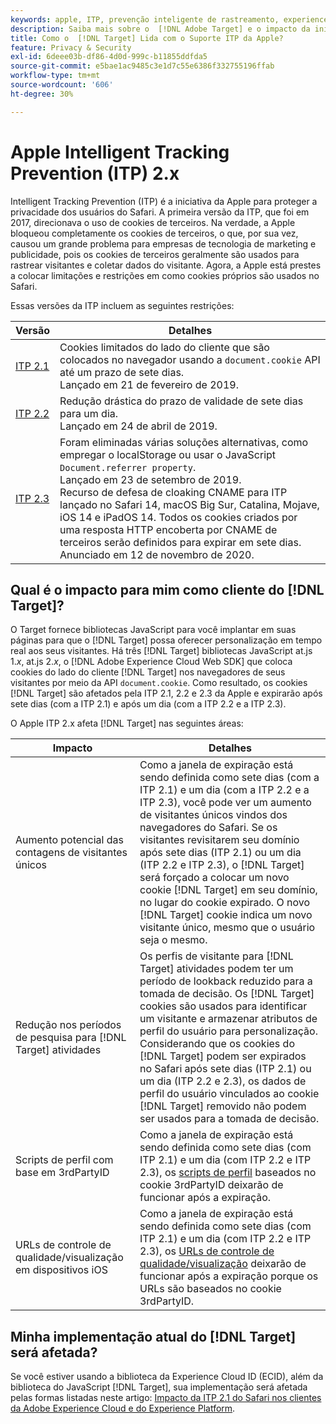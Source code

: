 ```yaml
---
keywords: apple, ITP, prevenção inteligente de rastreamento, experience cloud id, ecid, itp
description: Saiba mais sobre o  [!DNL Adobe Target] e o impacto da iniciativa Apple Intelligent Tracking Prevention (ITP) que busca proteger a privacidade dos usuários do Safari.
title: Como o  [!DNL Target] Lida com o Suporte ITP da Apple?
feature: Privacy & Security
exl-id: 6deee03b-df86-4d0d-999c-b11855ddfda5
source-git-commit: e5bae1ac9485c3e1d7c55e6386f332755196ffab
workflow-type: tm+mt
source-wordcount: '606'
ht-degree: 30%

---
```


# Apple Intelligent Tracking Prevention (ITP) 2.x

Intelligent Tracking Prevention (ITP) é a iniciativa da Apple para proteger a privacidade dos usuários do Safari. A primeira versão da ITP, que foi em 2017, direcionava o uso de cookies de terceiros. Na verdade, a Apple bloqueou completamente os cookies de terceiros, o que, por sua vez, causou um grande problema para empresas de tecnologia de marketing e publicidade, pois os cookies de terceiros geralmente são usados para rastrear visitantes e coletar dados do visitante. Agora, a Apple está prestes a colocar limitações e restrições em como cookies próprios são usados no Safari.

Essas versões da ITP incluem as seguintes restrições:

| Versão | Detalhes |
| --- | --- |
| [ITP 2.1](https://webkit.org/blog/8613/intelligent-tracking-prevention-2-1/) | Cookies limitados do lado do cliente que são colocados no navegador usando a `document.cookie` API até um prazo de sete dias.<br />Lançado em 21 de fevereiro de 2019. |
| [ITP 2.2](https://webkit.org/blog/8828/intelligent-tracking-prevention-2-2/) | Redução drástica do prazo de validade de sete dias para um dia.<br />Lançado em 24 de abril de 2019. |
| [ITP 2.3](https://webkit.org/blog/9521/intelligent-tracking-prevention-2-3/) | Foram eliminadas várias soluções alternativas, como empregar o localStorage ou usar o JavaScript `Document.referrer property`.<br />Lançado em 23 de setembro de 2019.<br />Recurso de defesa de cloaking CNAME para ITP lançado no Safari 14, macOS Big Sur, Catalina, Mojave, iOS 14 e iPadOS 14. Todos os cookies criados por uma resposta HTTP encoberta por CNAME de terceiros serão definidos para expirar em sete dias.<br />Anunciado em 12 de novembro de 2020. |

## Qual é o impacto para mim como cliente do [!DNL Target]?

O Target fornece bibliotecas JavaScript para você implantar em suas páginas para que o [!DNL Target] possa oferecer personalização em tempo real aos seus visitantes. Há três [!DNL Target] bibliotecas JavaScript at.js 1.*x*, at.js 2.*x*, o [!DNL Adobe Experience Cloud Web SDK] que coloca cookies do lado do cliente [!DNL Target] nos navegadores de seus visitantes por meio da API `document.cookie`. Como resultado, os cookies [!DNL Target] são afetados pela ITP 2.1, 2.2 e 2.3 da Apple e expirarão após sete dias (com a ITP 2.1) e após um dia (com a ITP 2.2 e a ITP 2.3).

O Apple ITP 2.x afeta [!DNL Target] nas seguintes áreas:

| Impacto | Detalhes |
| --- | --- |
| Aumento potencial das contagens de visitantes únicos | Como a janela de expiração está sendo definida como sete dias (com a ITP 2.1) e um dia (com a ITP 2.2 e a ITP 2.3), você pode ver um aumento de visitantes únicos vindos dos navegadores do Safari. Se os visitantes revisitarem seu domínio após sete dias (ITP 2.1) ou um dia (ITP 2.2 e ITP 2.3), o [!DNL Target] será forçado a colocar um novo cookie [!DNL Target] em seu domínio, no lugar do cookie expirado. O novo [!DNL Target] cookie indica um novo visitante único, mesmo que o usuário seja o mesmo. |
| Redução nos períodos de pesquisa para [!DNL Target] atividades | Os perfis de visitante para [!DNL Target] atividades podem ter um período de lookback reduzido para a tomada de decisão. Os [!DNL Target] cookies são usados para identificar um visitante e armazenar atributos de perfil do usuário para personalização. Considerando que os cookies do [!DNL Target] podem ser expirados no Safari após sete dias (ITP 2.1) ou um dia (ITP 2.2 e 2.3), os dados de perfil do usuário vinculados ao cookie [!DNL Target] removido não podem ser usados para a tomada de decisão. |
| Scripts de perfil com base em 3rdPartyID | Como a janela de expiração está sendo definida como sete dias (com ITP 2.1) e um dia (com ITP 2.2 e ITP 2.3), os [scripts de perfil](https://experienceleague.adobe.com/docs/target/using/audiences/visitor-profiles/profile-parameters.html) baseados no cookie 3rdPartyID deixarão de funcionar após a expiração. |
| URLs de controle de qualidade/visualização em dispositivos iOS | Como a janela de expiração está sendo definida como sete dias (com ITP 2.1) e um dia (com ITP 2.2 e ITP 2.3), os [URLs de controle de qualidade/visualização](https://experienceleague.adobe.com/docs/target/using/activities/activity-qa/activity-qa.html) deixarão de funcionar após a expiração porque os URLs são baseados no cookie 3rdPartyID. |

## Minha implementação atual do [!DNL Target] será afetada?

Se você estiver usando a biblioteca da Experience Cloud ID (ECID), além da biblioteca do JavaScript [!DNL Target], sua implementação será afetada pelas formas listadas neste artigo: [Impacto da ITP 2.1 do Safari nos clientes da Adobe Experience Cloud e do Experience Platform](https://medium.com/adobetech/safari-itp-2-1-impact-on-adobe-experience-cloud-customers-9439cecb55ac).

